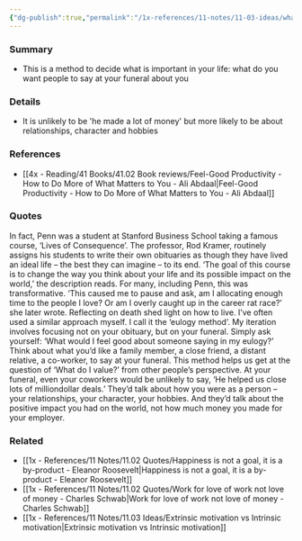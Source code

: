 ```yaml
---
{"dg-publish":true,"permalink":"/1x-references/11-notes/11-03-ideas/what-will-people-say-at-your-funeral/","title":"What will people say at your funeral","created":"2024-04-16T07:53:11.657+03:00","updated":"2024-04-16T07:56:32.970+03:00"}
---
```



### Summary
- This is a method to decide what is important in your life: what do you want people to say at your funeral about you

### Details
- It is unlikely to be 'he made a lot of money' but more likely to be about relationships, character and hobbies

### References
- [[4x - Reading/41 Books/41.02 Book reviews/Feel-Good Productivity - How to Do More of What Matters to You - Ali Abdaal\|Feel-Good Productivity - How to Do More of What Matters to You - Ali Abdaal]]

### Quotes
In fact, Penn was a student at Stanford Business School taking a famous course, ‘Lives of Consequence’. The professor, Rod Kramer, routinely assigns his students to write their own obituaries as though they have lived an ideal life – the best they can imagine – to its end. ‘The goal of this course is to change the way you think about your
life and its possible impact on the world,’ the description reads. For many, including Penn, this was transformative. ‘This caused me to pause and ask, am I allocating enough time to the people I love? Or am I overly caught up in the career rat race?’ she later wrote. Reflecting on death shed light on how to live. I’ve often used a similar approach myself. I call it the ‘eulogy
method’. My iteration involves focusing not on your obituary, but on your funeral. Simply ask yourself: ‘What would I feel good about someone saying in my eulogy?’ Think about what you’d like a family member, a close friend, a distant relative, a co-worker, to say at your funeral. This method helps us get at the question of ‘What do I value?’ from other people’s perspective. At your funeral, even your coworkers would be unlikely to say, ‘He helped us close lots of milliondollar deals.’ They’d talk about how you were as a person – your relationships, your character, your hobbies. And they’d talk about the positive impact you had on the world, not how much money you made for your employer.


### Related
- [[1x - References/11 Notes/11.02 Quotes/Happiness is not a goal, it is a by-product - Eleanor Roosevelt\|Happiness is not a goal, it is a by-product - Eleanor Roosevelt]]
- [[1x - References/11 Notes/11.02 Quotes/Work for love of work not love of money - Charles Schwab\|Work for love of work not love of money - Charles Schwab]]
- [[1x - References/11 Notes/11.03 Ideas/Extrinsic motivation vs Intrinsic motivation\|Extrinsic motivation vs Intrinsic motivation]]